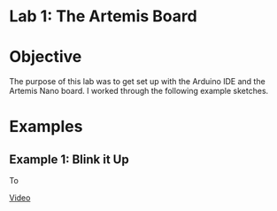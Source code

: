 Lab 1: The Artemis Board
=====
# Objective
The purpose of this lab was to get set up with the Arduino IDE and the Artemis Nano board. I worked through the following example sketches.

# Examples

## Example 1: Blink it Up

To


[Video](https://user-images.githubusercontent.com/123790450/216876429-c1f520b4-aeba-459b-be28-132f4c248500.mp4)

